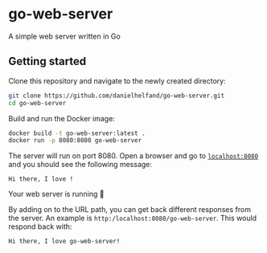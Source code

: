# go-web-server
A simple web server written in Go

## Getting started
Clone this repository and navigate to the newly created directory:

```zsh
git clone https://github.com/danielhelfand/go-web-server.git
cd go-web-server
```

Build and run the Docker image:

```zsh
docker build -t go-web-server:latest .
docker run -p 8080:8080 go-web-server
```

The server will run on port 8080. Open a browser and go to [`localhost:8080`](http://localhost:8080) and you should see the following message:

`Hi there, I love !`

Your web server is running 🎉

By adding on to the URL path, you can get back different responses from the server. An example is `http:/localhost:8080/go-web-server`. This would respond back with:

`Hi there, I love go-web-server!`
